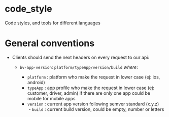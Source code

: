 # code_style
Code styles, and tools for different languages

# General conventions

- Clients should send the next headers on every request to our api: 

  * `bv-app-version`: `platform/typeApp/version/build` _where_:
  
    - `platform` : platform who make the request in lower case (ej: ios, android)
    - `typeApp` : app profile who make the request in lower case (ej: customer, driver, admin) if there are only one app could be mobile for mobile apps
    - `version` : current app version following semver standard (x.y.z)
    - `build` : current build version, could be empty, number or letters
